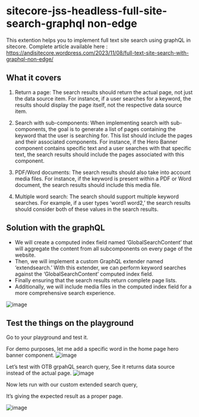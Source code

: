 # sitecore-jss-headless-full-site-search-graphql non-edge

This extention helps you to implement full text site search using graphQL in sitecore.
Complete article available here : https://andisitecore.wordpress.com/2023/11/08/full-text-site-search-with-graphql-non-edge/

## What it covers
1. Return a page: The search results should return the actual page, not just the data source item. For instance, if a user searches for a keyword, the results should display the page itself, not the respective data source item.
   
2. Search with sub-components: When implementing search with sub-components, the goal is to generate a list of pages containing the keyword that the user is searching for. This list should include the pages and their associated components. For instance, if the Hero Banner component contains specific text and a user searches with that specific text, the search results should include the pages associated with this component.
   
3. PDF/Word documents: The search results should also take into account media files. For instance, if the keyword is present within a PDF or Word document, the search results should include this media file.
   
4. Multiple word search: The search should support multiple keyword searches. For example, if a user types ‘word1 word2,’ the search results should consider both of these values in the search results.

## Solution with the graphQL

* We will create a computed index field named ‘GlobalSearchContent’ that will aggregate the content from all subcomponents on every page of the website.
* Then, we will implement a custom GraphQL extender named ‘extendsearch.’ With this extender, we can perform keyword searches against the ‘GlobalSearchContent’ computed index field.
* Finally ensuring that the search results return complete page lists.
* Additionally, we will include media files in the computed index field for a more comprehensive search experience.

![image](https://github.com/andiappan-ar/sitecore-jss-headless-full-site-search-graphql/assets/11770345/f8346de7-52cc-4407-8f1e-23770e5e8b54)

## Test the things on the playground
Go to your playground and test it.

For demo purposes, let me add a specific word in the home page hero banner component.
![image](https://github.com/andiappan-ar/sitecore-jss-headless-full-site-search-graphql/assets/11770345/17574046-dd91-4982-a08b-dfae102bf52b)


Let’s test with OTB grpahQL search query, See it returns data source instead of the actual page.
![image](https://github.com/andiappan-ar/sitecore-jss-headless-full-site-search-graphql/assets/11770345/a00f2c98-5592-4ec1-b179-17f7a6d81886)


Now lets run with our custom extended search query,

It’s giving the expected result as a proper page.

![image](https://github.com/andiappan-ar/sitecore-jss-headless-full-site-search-graphql/assets/11770345/8d0caf20-4636-4e31-aec7-72eddaea324b)

